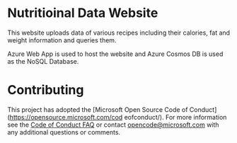 # Nutritioinal Data Website

This website uploads data of various recipes including their calories, fat and weight information and queries them.

Azure Web App is used to host the website and Azure Cosmos DB is used as the NoSQL Database.

# Contributing

This project has adopted the [Microsoft Open Source Code of Conduct](https://opensource.microsoft.com/cod eofconduct/). For more information see the [Code of Conduct FAQ](https://opensource.microsoft.com/codeofconduct/faq/) or contact [opencode@microsoft.com](mailto:opencode@microsoft.com) with any additional questions or comments.